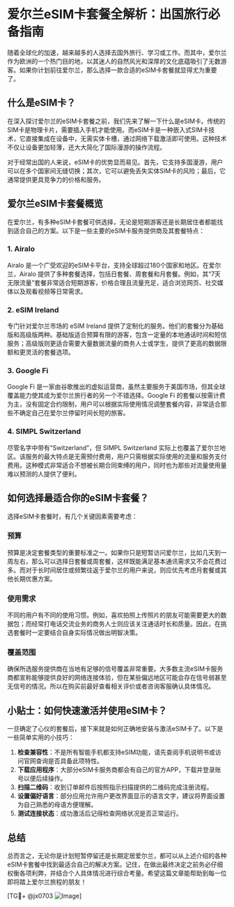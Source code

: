 # 爱尔兰eSIM卡套餐全解析：出国旅行必备指南

随着全球化的加速，越来越多的人选择去国外旅行、学习或工作。而其中，爱尔兰作为欧洲的一个热门目的地，以其迷人的自然风光和深厚的文化底蕴吸引了无数游客。如果你计划前往爱尔兰，那么选择一款合适的eSIM卡套餐就显得尤为重要了。

## 什么是eSIM卡？

在深入探讨爱尔兰的eSIM卡套餐之前，我们先来了解一下什么是eSIM卡。传统的SIM卡是物理卡片，需要插入手机才能使用。而eSIM卡是一种嵌入式SIM卡技术，它直接集成在设备中，无需实体卡槽，通过网络下载激活即可使用。这种技术不仅让设备更加轻薄，还大大简化了国际漫游的操作流程。

对于经常出国的人来说，eSIM卡的优势显而易见。首先，它支持多国漫游，用户可以在多个国家间无缝切换；其次，它可以避免丢失实体SIM卡的风险；最后，它通常提供更具竞争力的价格和服务。

## 爱尔兰eSIM卡套餐概览

在爱尔兰，有多种eSIM卡套餐可供选择，无论是短期游客还是长期居住者都能找到适合自己的方案。以下是一些主要的eSIM卡服务提供商及其套餐特点：

### 1. Airalo

Airalo 是一个广受欢迎的eSIM卡平台，支持全球超过180个国家和地区。在爱尔兰，Airalo 提供了多种套餐选择，包括日套餐、周套餐和月套餐。例如，其“7天无限流量”套餐非常适合短期游客，价格合理且流量充足，适合浏览网页、社交媒体以及观看视频等日常需求。

### 2. eSIM Ireland

专门针对爱尔兰市场的 eSIM Ireland 提供了定制化的服务。他们的套餐分为基础版和高级版两种。基础版适合预算有限的游客，包含一定量的本地通话时间和短信服务；高级版则更适合需要大量数据流量的商务人士或学生，提供了更高的数据限额和更灵活的套餐选项。

### 3. Google Fi

Google Fi 是一家由谷歌推出的虚拟运营商，虽然主要服务于美国市场，但其全球覆盖能力使其成为爱尔兰旅行者的另一个不错选择。Google Fi 的套餐以按需计费为主，没有固定合约限制，用户可以根据实际使用情况调整套餐内容，非常适合那些不确定自己在爱尔兰停留时间长短的旅客。

### 4. SIMPL Switzerland

尽管名字中带有“Switzerland”，但 SIMPL Switzerland 实际上也覆盖了爱尔兰地区。该服务的最大特点是无需预付费用，用户只需根据实际使用的流量和服务支付费用。这种模式非常适合不想被长期合同束缚的用户，同时也为那些对流量使用量难以预测的人提供了便利。

## 如何选择最适合你的eSIM卡套餐？

选择eSIM卡套餐时，有几个关键因素需要考虑：

### 预算

预算是决定套餐类型的重要标准之一。如果你只是短暂访问爱尔兰，比如几天到一周左右，那么可以选择日套餐或周套餐，这样既能满足基本通讯需求又不会花费过多。而对于长时间居住或频繁往返于爱尔兰的用户来说，则应优先考虑月套餐或其他长期优惠方案。

### 使用需求

不同的用户有不同的使用习惯。例如，喜欢拍照上传照片的朋友可能需要更大的数据包；而经常打电话交流业务的商务人士则应该关注通话时长和质量。因此，在挑选套餐时一定要结合自身实际情况做出明智决策。

### 覆盖范围

确保所选服务提供商在当地有足够的信号覆盖非常重要。大多数主流eSIM卡服务商都宣称能够提供良好的网络连接体验，但在某些偏远地区可能会存在信号弱甚至无信号的情况。所以在购买前最好查看相关评价或者咨询客服确认具体情况。

## 小贴士：如何快速激活并使用eSIM卡？

一旦确定了心仪的套餐后，接下来就是如何正确地安装与激活eSIM卡了。以下是一些简单实用的小技巧：

1. **检查兼容性**：不是所有智能手机都支持eSIM功能，请先查阅手机说明书或访问官网查询是否具备此项特性。
2. **下载应用程序**：大部分eSIM卡服务商都会有自己的官方APP，下载并登录账号以便后续操作。
3. **扫描二维码**：收到订单邮件后按照指示扫描提供的二维码完成注册流程。
4. **设置偏好语言**：部分应用允许用户更改界面显示的语言文字，建议将界面设置为自己熟悉的母语方便理解。
5. **测试连接状态**：成功激活后记得检查网络状况是否正常运行。

## 总结

总而言之，无论你是计划短暂停留还是长期定居爱尔兰，都可以从上述介绍的各种eSIM卡套餐中找到最适合自己的解决方案。记住，在做出最终决定之前务必仔细权衡各项利弊，并结合个人具体情况进行综合考量。希望这篇文章能帮助到每一位即将踏上爱尔兰旅程的朋友！

[TG💪+ @jx0703 ![Image](https://github.com/user-attachments/assets/dbca1d08-cadb-493c-b0ec-ad6f7a83f270)]